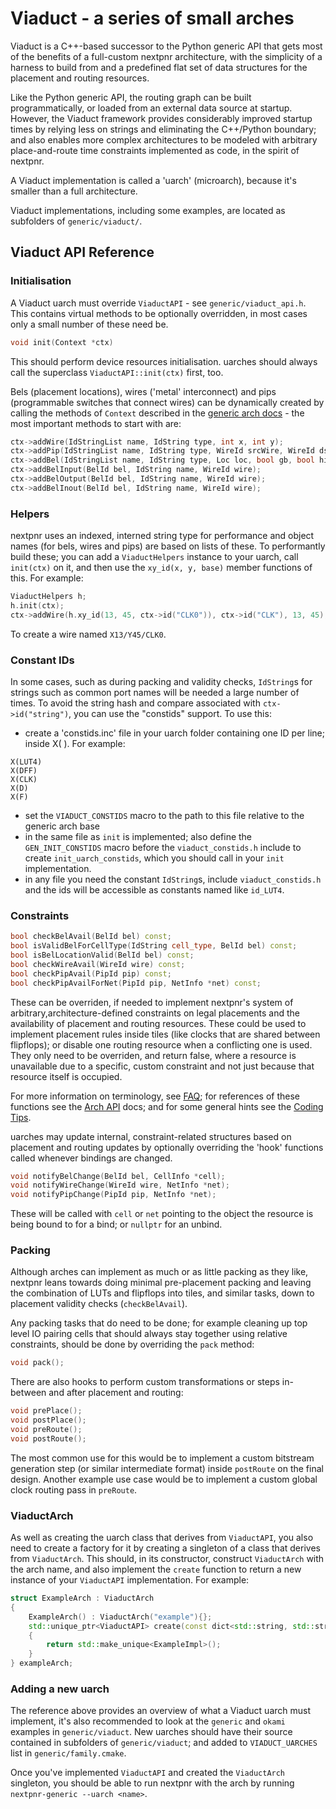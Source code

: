 # Viaduct - a series of small arches

Viaduct is a C++-based successor to the Python generic API that gets most of the benefits of a full-custom nextpnr architecture, with the simplicity of a harness to build from and a predefined flat set of data structures for the placement and routing resources.

Like the Python generic API, the routing graph can be built programmatically, or loaded from an external data source at startup. However, the Viaduct framework provides considerably improved startup times by relying less on strings and eliminating the C++/Python boundary; and also enables more complex architectures to be modeled with arbitrary place-and-route time constraints implemented as code, in the spirit of nextpnr.

A Viaduct implementation is called a 'uarch' (microarch), because it's smaller than a full architecture.

Viaduct implementations, including some examples, are located as subfolders of `generic/viaduct/`.

## Viaduct API Reference

### Initialisation

A Viaduct uarch must override `ViaductAPI` - see `generic/viaduct_api.h`. This contains virtual methods to be optionally overridden, in most cases only a small number of these need be.

```c++
void init(Context *ctx)
```

This should perform device resources initialisation. uarches should always call the superclass `ViaductAPI::init(ctx)` first, too.

Bels (placement locations), wires ('metal' interconnect) and pips (programmable switches that connect wires) can be dynamically created by calling the methods of `Context` described in the [generic arch docs](coding.md) - the most important methods to start with are:

```c++
ctx->addWire(IdStringList name, IdString type, int x, int y);
ctx->addPip(IdStringList name, IdString type, WireId srcWire, WireId dstWire, float delay, Loc loc);
ctx->addBel(IdStringList name, IdString type, Loc loc, bool gb, bool hidden);
ctx->addBelInput(BelId bel, IdString name, WireId wire);
ctx->addBelOutput(BelId bel, IdString name, WireId wire);
ctx->addBelInout(BelId bel, IdString name, WireId wire);
```

### Helpers

nextpnr uses an indexed, interned string type for performance and object names (for bels, wires and pips) are based on lists of these. To performantly build these; you can add a `ViaductHelpers` instance to your uarch, call `init(ctx)` on it, and then use the `xy_id(x, y, base)` member functions of this. For example:

```c++
ViaductHelpers h;
h.init(ctx);
ctx->addWire(h.xy_id(13, 45, ctx->id("CLK0")), ctx->id("CLK"), 13, 45);
```

To create a wire named `X13/Y45/CLK0`.

### Constant IDs

In some cases, such as during packing and validity checks, `IdString`s for strings such as common port names will be needed a large number of times. To avoid the string hash and compare associated with `ctx->id("string")`, you can use the "constids" support. To use this:

 - create a 'constids.inc' file in your uarch folder containing one ID per line; inside X( ). For example:
```
X(LUT4)
X(DFF)
X(CLK)
X(D)
X(F)
```
  -  set the `VIADUCT_CONSTIDS` macro to the path to this file relative to the generic arch base
  -  in the same file as `init` is implemented; also define the `GEN_INIT_CONSTIDS` macro before the `viaduct_constids.h` include to create `init_uarch_constids`, which you should call in your `init` implementation.
  -  in any file you need the constant `IdString`s, include `viaduct_constids.h` and the ids will be accessible as constants named like `id_LUT4`.

### Constraints

```c++
bool checkBelAvail(BelId bel) const;
bool isValidBelForCellType(IdString cell_type, BelId bel) const;
bool isBelLocationValid(BelId bel) const;
bool checkWireAvail(WireId wire) const;
bool checkPipAvail(PipId pip) const;
bool checkPipAvailForNet(PipId pip, NetInfo *net) const;
```

These can be overriden, if needed to implement nextpnr's system of arbitrary,architecture-defined constraints on legal placements and the availability of placement and routing resources. These could be used to implement placement rules inside tiles (like clocks that are shared between flipflops); or disable one routing resource when a conflicting one is used. They only need to be overriden, and return false, where a resource is unavailable due to a specific, custom constraint and not just because that resource itself is occupied.

For more information on terminology, see [FAQ](faq.md); for references of these functions see the [Arch API](archapi.md) docs; and for some general hints see the [Coding Tips](coding.md).

uarches may update internal, constraint-related structures based on placement and routing updates by optionally overriding the 'hook' functions called whenever bindings are changed.

```c++
void notifyBelChange(BelId bel, CellInfo *cell);
void notifyWireChange(WireId wire, NetInfo *net);
void notifyPipChange(PipId pip, NetInfo *net);
```

These will be called with `cell` or `net` pointing to the object the resource is being bound to for a bind; or `nullptr` for an unbind.

### Packing

Although arches can implement as much or as little packing as they like, nextpnr leans towards doing minimal pre-placement packing and leaving the combination of LUTs and flipflops into tiles, and similar tasks, down to placement validity checks (`checkBelAvail`).

Any packing tasks that do need to be done; for example cleaning up top level IO pairing cells that should always stay together using relative constraints, should be done by overriding the `pack` method:

```c++
void pack();
```


There are also hooks to perform custom transformations or steps in-between and after placement and routing:

```c++
void prePlace();
void postPlace();
void preRoute();
void postRoute();
```

The most common use for this would be to implement a custom bitstream generation step (or similar intermediate format) inside `postRoute` on the final design. Another example use case would be to implement a custom global clock routing pass in `preRoute`.

### ViaductArch

As well as creating the uarch class that derives from `ViaductAPI`, you also need to create a factory for it by creating a singleton of a class that derives from `ViaductArch`. This should, in its constructor, construct `ViaductArch` with the arch name, and also implement the `create` function to return a new instance of your `ViaductAPI` implementation. For example:

```c++
struct ExampleArch : ViaductArch
{
    ExampleArch() : ViaductArch("example"){};
    std::unique_ptr<ViaductAPI> create(const dict<std::string, std::string> &args)
    {
        return std::make_unique<ExampleImpl>();
    }
} exampleArch;
```

### Adding a new uarch

The reference above provides an overview of what a Viaduct uarch must implement, it's also recommended to look at the `generic` and `okami` examples in `generic/viaduct`. New uarches should have their source contained in subfolders of `generic/viaduct`; and added to `VIADUCT_UARCHES` list in `generic/family.cmake`.

Once you've implemented `ViaductAPI` and created the `ViaductArch` singleton, you should be able to run nextpnr with the arch by running `nextpnr-generic --uarch <name>`.



